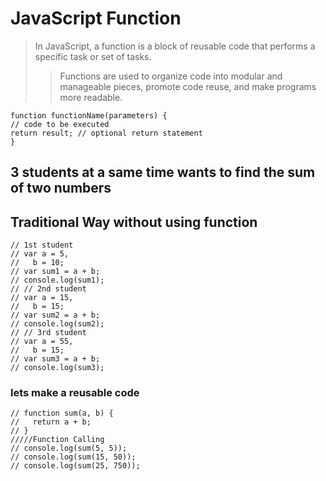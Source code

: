 # JavaScript Function
> In JavaScript, a function is a block of reusable code that performs a specific task or set of tasks.
>> Functions are used to organize code into modular and manageable pieces, promote code reuse, and make programs more readable.
```
function functionName(parameters) {
// code to be executed
return result; // optional return statement
}
```
## 3 students at a same time wants to find the sum of two numbers
## Traditional Way without using function
``` 
// 1st student
// var a = 5,
//   b = 10;
// var sum1 = a + b;
// console.log(sum1);
// // 2nd student
// var a = 15,
//   b = 15;
// var sum2 = a + b;
// console.log(sum2);
// // 3rd student
// var a = 55,
//   b = 15;
// var sum3 = a + b;
// console.log(sum3);
```
### lets make a reusable code
```
// function sum(a, b) {
//   return a + b;
// }
/////Function Calling
// console.log(sum(5, 5));
// console.log(sum(15, 50));
// console.log(sum(25, 750));
```
